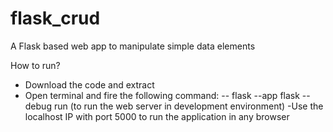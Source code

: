 # flask_crud

A Flask based web app to manipulate simple data elements

How to run?
- Download the code and extract
- Open terminal and fire the following command:
  -- flask --app flask --debug run (to run the web server in development environment)
-Use the localhost IP with port 5000 to run the application in any browser
